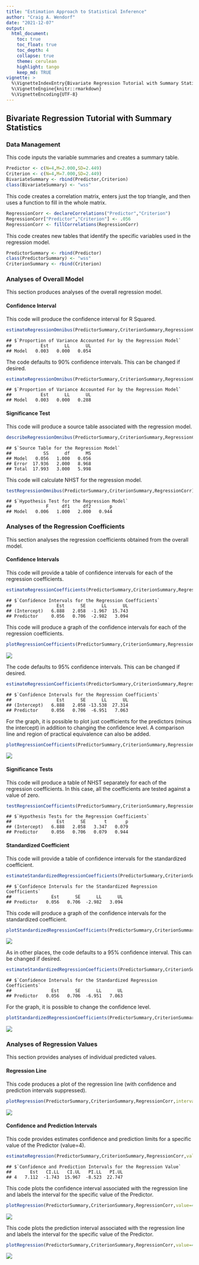 ```yaml
---
title: "Estimation Approach to Statistical Inference"
author: "Craig A. Wendorf"
date: "2021-12-07"
output:
  html_document:
    toc: true
    toc_float: true
    toc_depth: 4
    collapse: true
    theme: cerulean
    highlight: tango
    keep_md: TRUE
vignette: >
  %\VignetteIndexEntry{Bivariate Regression Tutorial with Summary Statistics}
  %\VignetteEngine{knitr::rmarkdown}
  %\VignetteEncoding{UTF-8}
---
```






## Bivariate Regression Tutorial with Summary Statistics

### Data Management

This code inputs the variable summaries and creates a summary table.

```r
Predictor <- c(N=4,M=2.000,SD=2.449)
Criterion <- c(N=4,M=7.000,SD=2.449)
BivariateSummary <- rbind(Predictor,Criterion)
class(BivariateSummary) <- "wss"
```

This code creates a correlation matrix, enters just the top triangle, and then uses a function to fill in the whole matrix.

```r
RegressionCorr <- declareCorrelations("Predictor","Criterion")
RegressionCorr["Predictor","Criterion"] <- .056
RegressionCorr <- fillCorrelations(RegressionCorr)
```

This code creates new tables that identify the specific variables used in the regression model.

```r
PredictorSummary <- rbind(Predictor)
class(PredictorSummary) <- "wss"
CriterionSummary <- rbind(Criterion)
```

### Analyses of Overall Model

This section produces analyses of the overall regression model.

#### Confidence Interval

This code will produce the confidence interval for R Squared.

```r
estimateRegressionOmnibus(PredictorSummary,CriterionSummary,RegressionCorr)
```

```
## $`Proportion of Variance Accounted For by the Regression Model`
##           Est      LL      UL
## Model   0.003   0.000   0.054
```

The code defaults to 90% confidence intervals. This can be changed if desired.

```r
estimateRegressionOmnibus(PredictorSummary,CriterionSummary,RegressionCorr,conf.level=.95)
```

```
## $`Proportion of Variance Accounted For by the Regression Model`
##           Est      LL      UL
## Model   0.003   0.000   0.288
```

#### Significance Test

This code will produce a source table associated with the regression model.

```r
describeRegressionOmnibus(PredictorSummary,CriterionSummary,RegressionCorr)
```

```
## $`Source Table for the Regression Model`
##            SS      df      MS
## Model   0.056   1.000   0.056
## Error  17.936   2.000   8.968
## Total  17.993   3.000   5.998
```

This code will calculate NHST for the regression model.

```r
testRegressionOmnibus(PredictorSummary,CriterionSummary,RegressionCorr)
```

```
## $`Hypothesis Test for the Regression Model`
##             F     df1     df2       p
## Model   0.006   1.000   2.000   0.944
```

### Analyses of the Regression Coefficients

This section analyses the regression coefficients obtained from the overall model.

#### Confidence Intervals 

This code will provide a table of confidence intervals for each of the regression coefficients.

```r
estimateRegressionCoefficients(PredictorSummary,CriterionSummary,RegressionCorr)
```

```
## $`Confidence Intervals for the Regression Coefficients`
##                 Est      SE      LL      UL
## (Intercept)   6.888   2.058  -1.967  15.743
## Predictor     0.056   0.706  -2.982   3.094
```

This code will produce a graph of the confidence intervals for each of the regression coefficients.

```r
plotRegressionCoefficients(PredictorSummary,CriterionSummary,RegressionCorr)
```

![](figures/Regression-BivariateCoeffA-1.png)<!-- -->

The code defaults to 95% confidence intervals. This can be changed if desired.

```r
estimateRegressionCoefficients(PredictorSummary,CriterionSummary,RegressionCorr,conf.level=.99)
```

```
## $`Confidence Intervals for the Regression Coefficients`
##                 Est      SE      LL      UL
## (Intercept)   6.888   2.058 -13.538  27.314
## Predictor     0.056   0.706  -6.951   7.063
```

For the graph, it is possible to plot just coefficients for the predictors (minus the intercept) in addition to changing the confidence level. A comparison line and region of practical equivalence can also be added.

```r
plotRegressionCoefficients(PredictorSummary,CriterionSummary,RegressionCorr,conf.level=.99,line=0,rope=c(-2,2),intercept=FALSE)
```

![](figures/Regression-BivariateCoeffB-1.png)<!-- -->

#### Significance Tests

This code will produce a table of NHST separately for each of the regression coefficients. In this case, all the coefficients are tested against a value of zero.

```r
testRegressionCoefficients(PredictorSummary,CriterionSummary,RegressionCorr)
```

```
## $`Hypothesis Tests for the Regression Coefficients`
##                 Est      SE       t       p
## (Intercept)   6.888   2.058   3.347   0.079
## Predictor     0.056   0.706   0.079   0.944
```

#### Standardized Coefficient

This code will provide a table of confidence intervals for the standardized coefficient.

```r
estimateStandardizedRegressionCoefficients(PredictorSummary,CriterionSummary,RegressionCorr)
```

```
## $`Confidence Intervals for the Standardized Regression Coefficients`
##               Est      SE      LL      UL
## Predictor   0.056   0.706  -2.982   3.094
```

This code will produce a graph of the confidence intervals for the standardized coefficient.

```r
plotStandardizedRegressionCoefficients(PredictorSummary,CriterionSummary,RegressionCorr)
```

![](figures/Regression-BivariateStandardA-1.png)<!-- -->

As in other places, the code defaults to a 95% confidence interval. This can be changed if desired.

```r
estimateStandardizedRegressionCoefficients(PredictorSummary,CriterionSummary,RegressionCorr,conf.level=.99)
```

```
## $`Confidence Intervals for the Standardized Regression Coefficients`
##               Est      SE      LL      UL
## Predictor   0.056   0.706  -6.951   7.063
```

For the graph, it is possible to change the confidence level.

```r
plotStandardizedRegressionCoefficients(PredictorSummary,CriterionSummary,RegressionCorr,conf.level=.99)
```

![](figures/Regression-BivariateStandardB-1.png)<!-- -->

### Analyses of Regression Values

This section provides analyses of individual predicted values.

#### Regression Line

This code produces a plot of the regression line (with confidence and prediction intervals suppressed).

```r
plotRegression(PredictorSummary,CriterionSummary,RegressionCorr,interval="none")
```

![](figures/Regression-BivariateLineA-1.png)<!-- -->

#### Confidence and Prediction Intervals

This code provides estimates confidence and prediction limits for a specific value of the Predictor (value=4).

```r
estimateRegression(PredictorSummary,CriterionSummary,RegressionCorr,value=4)
```

```
## $`Confidence and Prediction Intervals for the Regression Value`
##       Est   CI.LL   CI.UL   PI.LL   PI.UL
## 4   7.112  -1.743  15.967  -8.523  22.747
```

This code plots the confidence interval associated with the regression line and labels the interval for the specific value of the Predictor.

```r
plotRegression(PredictorSummary,CriterionSummary,RegressionCorr,value=4,interval="confidence")
```

![](figures/Regression-BivariateConfA-1.png)<!-- -->

This code plots the prediction interval associated with the regression line and labels the interval for the specific value of the Predictor.

```r
plotRegression(PredictorSummary,CriterionSummary,RegressionCorr,value=4,interval="prediction")
```

![](figures/Regression-BivariateConfB-1.png)<!-- -->
